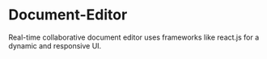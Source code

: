 # Document-Editor
Real-time collaborative document editor uses frameworks like react.js for a dynamic and responsive UI.
